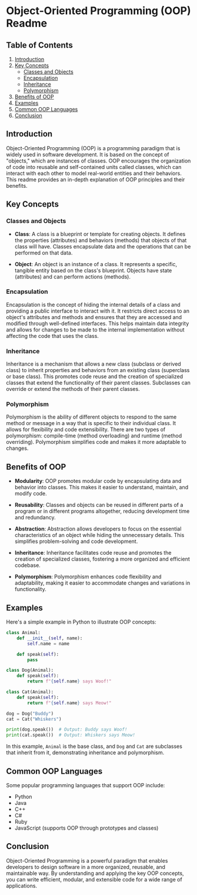 # Object-Oriented Programming (OOP) Readme

## Table of Contents

1. [Introduction](#introduction)
2. [Key Concepts](#key-concepts)
    - [Classes and Objects](#classes-and-objects)
    - [Encapsulation](#encapsulation)
    - [Inheritance](#inheritance)
    - [Polymorphism](#polymorphism)
3. [Benefits of OOP](#benefits-of-oop)
4. [Examples](#examples)
5. [Common OOP Languages](#common-oop-languages)
6. [Conclusion](#conclusion)

## Introduction

Object-Oriented Programming (OOP) is a programming paradigm that is widely used in software development. It is based on the concept of "objects," which are instances of classes. OOP encourages the organization of code into reusable and self-contained units called classes, which can interact with each other to model real-world entities and their behaviors. This readme provides an in-depth explanation of OOP principles and their benefits.

## Key Concepts

### Classes and Objects

- **Class**: A class is a blueprint or template for creating objects. It defines the properties (attributes) and behaviors (methods) that objects of that class will have. Classes encapsulate data and the operations that can be performed on that data.

- **Object**: An object is an instance of a class. It represents a specific, tangible entity based on the class's blueprint. Objects have state (attributes) and can perform actions (methods).

### Encapsulation

Encapsulation is the concept of hiding the internal details of a class and providing a public interface to interact with it. It restricts direct access to an object's attributes and methods and ensures that they are accessed and modified through well-defined interfaces. This helps maintain data integrity and allows for changes to be made to the internal implementation without affecting the code that uses the class.

### Inheritance

Inheritance is a mechanism that allows a new class (subclass or derived class) to inherit properties and behaviors from an existing class (superclass or base class). This promotes code reuse and the creation of specialized classes that extend the functionality of their parent classes. Subclasses can override or extend the methods of their parent classes.

### Polymorphism

Polymorphism is the ability of different objects to respond to the same method or message in a way that is specific to their individual class. It allows for flexibility and code extensibility. There are two types of polymorphism: compile-time (method overloading) and runtime (method overriding). Polymorphism simplifies code and makes it more adaptable to changes.

## Benefits of OOP

- **Modularity**: OOP promotes modular code by encapsulating data and behavior into classes. This makes it easier to understand, maintain, and modify code.

- **Reusability**: Classes and objects can be reused in different parts of a program or in different programs altogether, reducing development time and redundancy.

- **Abstraction**: Abstraction allows developers to focus on the essential characteristics of an object while hiding the unnecessary details. This simplifies problem-solving and code development.

- **Inheritance**: Inheritance facilitates code reuse and promotes the creation of specialized classes, fostering a more organized and efficient codebase.

- **Polymorphism**: Polymorphism enhances code flexibility and adaptability, making it easier to accommodate changes and variations in functionality.

## Examples

Here's a simple example in Python to illustrate OOP concepts:

```python
class Animal:
    def __init__(self, name):
        self.name = name

    def speak(self):
        pass

class Dog(Animal):
    def speak(self):
        return f"{self.name} says Woof!"

class Cat(Animal):
    def speak(self):
        return f"{self.name} says Meow!"

dog = Dog("Buddy")
cat = Cat("Whiskers")

print(dog.speak())  # Output: Buddy says Woof!
print(cat.speak())  # Output: Whiskers says Meow!
```

In this example, `Animal` is the base class, and `Dog` and `Cat` are subclasses that inherit from it, demonstrating inheritance and polymorphism.

## Common OOP Languages

Some popular programming languages that support OOP include:

- Python
- Java
- C++
- C#
- Ruby
- JavaScript (supports OOP through prototypes and classes)

## Conclusion

Object-Oriented Programming is a powerful paradigm that enables developers to design software in a more organized, reusable, and maintainable way. By understanding and applying the key OOP concepts, you can write efficient, modular, and extensible code for a wide range of applications.